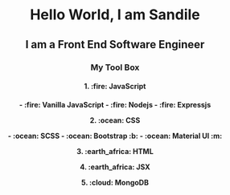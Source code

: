 <h1 align="center">Hello World, I am Sandile</h1>


<h2 align="center"> I am a Front End Software Engineer</h2>


<h3 align="center">My Tool Box </h3>

<h4 align="center">1. :fire: JavaScript<h4/>
    <p align="center">- :fire: Vanilla JavaScript
    - :fire: Nodejs
    - :fire: Expressjs</p>
<p align="center">2. :ocean: CSS</p>
    <p align="center">- :ocean: SCSS
    - :ocean: Bootstrap :b:
    - :ocean: Material UI :m:</p>
<p align="center">3. :earth_africa: HTML</p>
<p align="center">4. :earth_africa: JSX</p>
<p align="center">5. :cloud: MongoDB</p>

